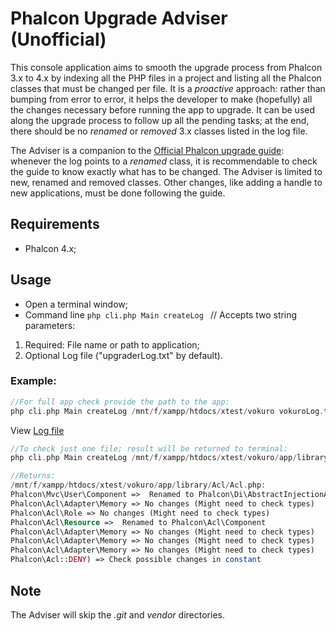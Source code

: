 # Phalcon Upgrade Adviser (Unofficial)
This console application aims to smooth the upgrade process from Phalcon 3.x to 4.x by indexing all the PHP files in a project and listing all the Phalcon classes that must be changed per file. It is a _proactive_ approach: rather than bumping from error to error, it helps the developer to make (hopefully) all the changes necessary before running the app to upgrade. It can be used along the upgrade process to follow up all the pending tasks; at the end, there should be no _renamed_ or _removed_ 3.x classes listed in the log file. 

The Adviser is a companion to the [Official Phalcon upgrade guide](https://github.com/phalcon/docs/blob/4.0/en/upgrade.md): whenever the log points to a _renamed_ class, it is recommendable to check the guide to know exactly what has to be changed. The Adviser is limited to new, renamed and removed classes. Other changes, like adding a handle to new applications, must be done following the guide.

## Requirements
- Phalcon 4.x;

## Usage
- Open a terminal window;
- Command line `php cli.php Main createLog ` // Accepts two string parameters:
1. Required: File name or path to application;
2. Optional Log file ("upgraderLog.txt" by default).

### Example:
```php
//For full app check provide the path to the app:
php cli.php Main createLog /mnt/f/xampp/htdocs/xtest/vokuro vokuroLog.txt //stores result in log file
```
View [Log file](https://github.com/diplopito/Phalcon-Upgrade-Adviser/blob/master/vokuroLog.txt)
```php
//To check just one file; result will be returned to terminal:
php cli.php Main createLog /mnt/f/xampp/htdocs/xtest/vokuro/app/library/Acl/Acl.php

//Returns:
/mnt/f/xampp/htdocs/xtest/vokuro/app/library/Acl/Acl.php:
Phalcon\Mvc\User\Component =>  Renamed to Phalcon\Di\AbstractInjectionAware
Phalcon\Acl\Adapter\Memory => No changes (Might need to check types)
Phalcon\Acl\Role => No changes (Might need to check types)
Phalcon\Acl\Resource =>  Renamed to Phalcon\Acl\Component
Phalcon\Acl\Adapter\Memory => No changes (Might need to check types)
Phalcon\Acl\Adapter\Memory => No changes (Might need to check types)
Phalcon\Acl\Adapter\Memory => No changes (Might need to check types)
Phalcon\Acl::DENY) => Check possible changes in constant
```


## Note
The Adviser will skip the _.git_ and _vendor_ directories.
